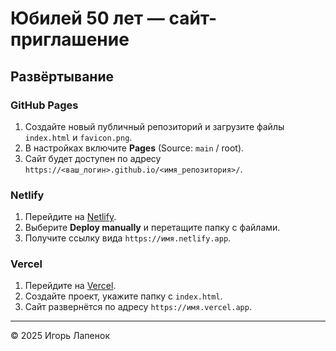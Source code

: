 # Юбилей 50 лет — сайт-приглашение

## Развёртывание

### GitHub Pages
1. Создайте новый публичный репозиторий и загрузите файлы `index.html` и `favicon.png`.
2. В настройках включите **Pages** (Source: `main` / root).
3. Сайт будет доступен по адресу `https://<ваш_логин>.github.io/<имя_репозитория>/`.

### Netlify
1. Перейдите на [Netlify](https://app.netlify.com/).
2. Выберите **Deploy manually** и перетащите папку с файлами.
3. Получите ссылку вида `https://имя.netlify.app`.

### Vercel
1. Перейдите на [Vercel](https://vercel.com/).
2. Создайте проект, укажите папку с `index.html`.
3. Сайт развернётся по адресу `https://имя.vercel.app`.

---
© 2025 Игорь Лапенок
